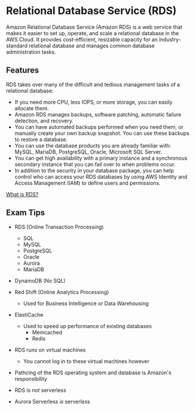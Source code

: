 # Relational Database Service (RDS)

Amazon Relational Database Service (Amazon RDS) is a web service that makes it easier to set up, operate, and scale a relational database in the AWS Cloud. It provides cost-efficient, resizable capacity for an industry-standard relational database and manages common database administration tasks.

## Features

RDS takes over many of the difficult and tedious management tasks of a relational database:

- If you need more CPU, less IOPS, or more storage, you can easily allocate them.
- Amazon RDS manages backups, software patching, automatic failure detection, and recovery.
- You can have automated backups performed when you need them, or manually create your own backup snapshot. You can use these backups to restore a database.
- You can use the database products you are already familiar with: MySQL, MariaDB, PostgreSQL, Oracle, Microsoft SQL Server.
- You can get high availability with a primary instance and a synchronous secondary instance that you can fail over to when problems occur.
- In addition to the security in your database package, you can help control who can access your RDS databases by using AWS Identity and Access Management (IAM) to define users and permissions.

[What is RDS?](https://docs.aws.amazon.com/AmazonRDS/latest/UserGuide/Welcome.html#Welcome.Concepts.DBInstance)

## Exam Tips

- RDS (Online Transaction Processing)
  - SQL
  - MySQL
  - PostgreSQL
  - Oracle
  - Aurora
  - MariaDB
- DynamoDB (No SQL)
- Red Shift (Online Analytics Processing)
  - Used for Business Intelligence or Data Warehousing
- ElastiCache
  - Used to speed up performance of existing databases
    - Memcached
    - Redis

- RDS runs on virtual machines
  - You cannot log in to these virtual machines however
- Pathcing of the RDS operating system and database is Amazon's responsibility
- RDS is _not_ serverless
- Aurora Serverless _is_ serverless

